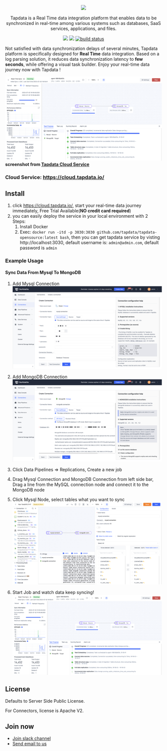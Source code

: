 <p align="center">
    <img src="https://github.com/tapdata/tapdata-private/raw/master/assets/logo-orange-grey-bar.png" width="300px"/>
</p>
<p align="center">
    Tapdata is a Real Time data integration platform that enables data to be synchronized in real-time among various systems such as databases, SaaS services, applications, and files.
</p>

<p align="center">
    <a href="https://github.com/tapdata/tapdata/graphs/contributors" alt="Contributors">
    <img src="https://img.shields.io/github/contributors/tapdata/tapdata" /></a>
    <a href="https://github.com/tapdata/tapdata/pulse" alt="Activity">
    <img src="https://img.shields.io/github/commit-activity/m/tapdata/tapdata" /></a>
    <a href="https://tapdata.github.io/tapdata">
    <img src="https://github.com/tapdata/tapdata/actions/workflows/build.yml/badge.svg" alt="build status"></a>
</p>

Not satisfied with data synchronization delays of several minutes, Tapdata platform is specifically designed for **Real Time** data integration. Based on a log parsing solution, it reduces data synchronization latency to **few seconds**, while offering a visual task builder. Enjoy your real-time data journey now with Tapdata !

![](./assets/mysql-mongodb-monitor.png)
**screenshot from <a href="https://cloud.tapdata.io/">Tapdata Cloud Service</a>**

### Cloud Service: https://cloud.tapdata.io/
 
## Install
1. click https://cloud.tapdata.io/, start your real-time data journey immediately, Free Trial Available(**NO credit card required**)
2. you can easily deploy the service in your local environment with 2 Steps:
    1. Install Docker
    2. Exec: `docker run -itd -p 3030:3030 github.com/tapdata/tapdata-opensource:latest bash`, then you can get tapdata service by visting http://localhost:3030,
    default username is: `admin@admin.com`, default password is `admin`

### Example Usage
#### Sync Data From Mysql To MongoDB
1. Add Mysql Connection
![](./assets/mysql-conn.png)

2. Add MongoDB Connection
![](./assets/mongodb-conn.png)

3. Click Data Pipelines => Replications, Create a new job

4. Drag Mysql Connection and MongoDB Connection from left side bar, Drag a line from the MySQL connection node and connect it to the MongoDB node
5. Click Mysql Node, select tables what you want to sync
![](./assets/mysql-mongodb-config.png)

6. Start Job and watch data keep syncing!
![](./assets/mysql-mongodb-monitor.png)


## License
Defaults to Server Side Public License.

For Connectors, license is Apache V2.

## Join now
- [Join slack channel](https://join.slack.com/t/tapdatacommunity/shared_invite/zt-1biraoxpf-NRTsap0YLlAp99PHIVC9eA)
- [Send email to us](mailto:cloud@tapdata.io)
